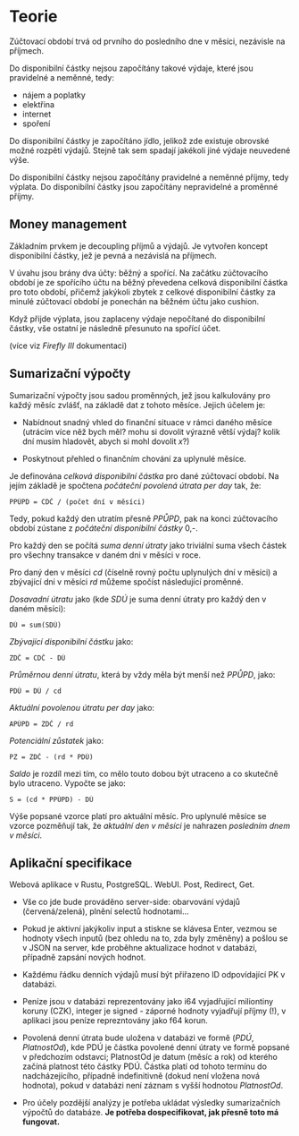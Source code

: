 Teorie
=====

Zúčtovací období trvá od prvního do posledního dne v měsíci, nezávisle na příjmech.

Do disponibilní částky nejsou započítány takové výdaje, které jsou pravidelné a neměnné, tedy:

- nájem a poplatky
- elektřina
- internet
- spoření

Do disponibilní částky je započítáno jídlo, jelikož zde existuje obrovské možné rozpětí výdajů. Stejně tak sem spadají jakékoli jiné výdaje neuvedené výše.

Do disponibilní částky nejsou započítány pravidelné a neměnné příjmy, tedy výplata. Do disponibilní částky jsou započítány nepravidelné a proměnné příjmy.

Money management
----------------

Základním prvkem je decoupling příjmů a výdajů. Je vytvořen koncept disponibilní částky, jež je pevná a nezávislá na příjmech.

V úvahu jsou brány dva účty: běžný a spořící. Na začátku zúčtovacího období je ze spořícího účtu na běžný převedena celková disponibilní částka pro toto období, přičemž jakýkoli zbytek z celkové disponibilní částky za minulé zúčtovací období je ponechán na běžném účtu jako cushion.

Když přijde výplata, jsou zaplaceny výdaje nepočítané do disponibilní částky, vše ostatní je následně přesunuto na spořící účet.

(více viz *Firefly III* dokumentaci)

Sumarizační výpočty
-------------------

Sumarizační výpočty jsou sadou proměnných, jež jsou kalkulovány pro každý měsíc zvlášť, na základě dat z tohoto měsíce. Jejich účelem je:

- Nabídnout snadný vhled do finanční situace v rámci daného měsíce (utrácím více něž bych měl? mohu si dovolit výrazně větší výdaj? kolik dní musím hladovět, abych si mohl dovolit *x*?)

- Poskytnout přehled o finančním chování za uplynulé měsíce.

Je definována *celková disponibilní částka* pro dané zúčtovací období. Na jejím základě je spočtena *počáteční povolená útrata per day* tak, že:

    PPÚPD = CDČ / (počet dní v měsíci)

Tedy, pokud každý den utratím přesně *PPŮPD*, pak na konci zúčtovacího období zústane z *počáteční disponibilní částky* 0,-.

Pro každý den se počítá *suma denní útraty* jako triviální suma všech částek pro všechny transakce v daném dni v měsíci v roce.

Pro daný den v měsíci *cd* (číselně rovný počtu uplynulých dní v měsíci) a zbývající dni v měsíci *rd* můžeme spočíst následující proměnné.

*Dosavadní útratu* jako (kde *SDÚ* je suma denní útraty pro každý den v daném měsíci):

    DÚ = sum(SDÚ)

*Zbývající disponibilní částku* jako:

    ZDČ = CDČ - DÚ

*Průměrnou denní útratu*, která by vždy měla být menší než *PPŮPD*, jako:

    PDÚ = DÚ / cd

*Aktuální povolenou útratu per day* jako:

    APÚPD = ZDČ / rd

*Potenciální zůstatek* jako:

    PZ = ZDČ - (rd * PDÚ)

*Saldo* je rozdíl mezi tím, co mělo touto dobou být utraceno a co skutečně bylo utraceno. Vypočte se jako:

    S = (cd * PPÚPD) - DÚ

Výše popsané vzorce platí pro aktuální měsíc. Pro uplynulé měsíce se vzorce pozměňují tak, že *aktuální den v měsíci* je nahrazen *posledním dnem v měsíci*.

Aplikační specifikace
---------------------

Webová aplikace v Rustu, PostgreSQL. WebUI. Post, Redirect, Get.

- Vše co jde bude prováděno server-side: obarvování výdajů (červená/zelená), plnění selectů hodnotami...

- Pokud je aktivní jakýkoliv input a stiskne se klávesa Enter, vezmou se hodnoty všech inputů (bez ohledu na to, zda byly změněny) a pošlou se v JSON na server, kde proběhne aktualizace hodnot v databázi, případně zapsání nových hodnot.

- Každému řádku denních výdajů musí být přiřazeno ID odpovídající PK v databázi.

- Peníze jsou v databázi reprezentovány jako i64 vyjadřující miliontiny koruny (CZK), integer je signed - záporné hodnoty vyjadřují příjmy (!), v aplikaci jsou peníze reprezntovány jako f64 korun.

- Povolená denní útrata bude uložena v databázi ve formě (*PDÚ*, *PlatnostOd*), kde PDÚ je částka povolené denní útraty ve formě popsané v předchozím odstavci; PlatnostOd je datum (měsíc a rok) od kterého začíná platnost této částky PDÚ. Částka platí od tohoto termínu do nadcházejícího, případně indefinitivně (dokud není vložena nová hodnota), pokud v databázi není záznam s vyšší hodnotou *PlatnostOd*.

- Pro účely pozdější analýzy je potřeba ukládat výsledky sumarizačních výpočtů do databáze. **Je potřeba dospecifikovat, jak přesně toto má fungovat.**